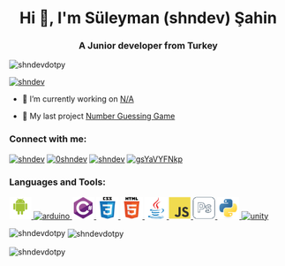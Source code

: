 <h1 align="center">Hi 👋, I'm Süleyman (shndev) Şahin</h1>
<h3 align="center">A Junior developer from Turkey</h3>
<!--<p align="left"> <img src="https://lanyard.cnrad.dev/api/665667121761747025" alt="shndevdotpy" />
 <img src="https://spotify-recently-played-readme.vercel.app/api?user=98ulhkwl7qzqcsv8k5spyglap&width=300&count=3" alt="shndevdotpy" /> </p>-->
<p align="left"> <img src="https://komarev.com/ghpvc/?username=shndevdotpy&label=Profile%20views&color=b40e0e&style=flat" alt="shndevdotpy" /> </p>

<p align="left"> <a href="https://twitter.com/shndev" target="blank"><img src="https://img.shields.io/twitter/follow/shndev?logo=twitter&style=for-the-badge" alt="shndev" /></a> </p>

- 🔭 I’m currently working on [N/A](#)

- 👯 My last project [Number Guessing Game](https://github.com/shndevdotpy/number-guessing-game)

<h3 align="left">Connect with me:</h3>
<p align="left">
<a href="https://twitter.com/shndev" target="blank"><img align="center" src="https://raw.githubusercontent.com/rahuldkjain/github-profile-readme-generator/master/src/images/icons/Social/twitter.svg" alt="shndev" height="30" width="40" /></a>
<a href="https://instagram.com/shndevdotpy" target="blank"><img align="center" src="https://raw.githubusercontent.com/rahuldkjain/github-profile-readme-generator/master/src/images/icons/Social/instagram.svg" alt="0shndev" height="30" width="40" /></a>
<a href="https://www.youtube.com/@shndev" target="blank"><img align="center" src="https://raw.githubusercontent.com/rahuldkjain/github-profile-readme-generator/master/src/images/icons/Social/youtube.svg" alt="shndev" height="30" width="40" /></a>
<a href="https://discord.gg/gsYaVYFNkp" target="blank"><img align="center" src="https://raw.githubusercontent.com/rahuldkjain/github-profile-readme-generator/master/src/images/icons/Social/discord.svg" alt="gsYaVYFNkp" height="30" width="40" /></a>
</p>

<h3 align="left">Languages and Tools:</h3>
<p align="left"> <a href="https://developer.android.com" target="_blank" rel="noreferrer"> <img src="https://raw.githubusercontent.com/devicons/devicon/master/icons/android/android-original-wordmark.svg" alt="android" width="40" height="40"/> </a> <a href="https://www.arduino.cc/" target="_blank" rel="noreferrer"> <img src="https://cdn.worldvectorlogo.com/logos/arduino-1.svg" alt="arduino" width="40" height="40"/> </a> <a href="https://www.w3schools.com/cs/" target="_blank" rel="noreferrer"> <img src="https://raw.githubusercontent.com/devicons/devicon/master/icons/csharp/csharp-original.svg" alt="csharp" width="40" height="40"/> </a> <a href="https://www.w3schools.com/css/" target="_blank" rel="noreferrer"> <img src="https://raw.githubusercontent.com/devicons/devicon/master/icons/css3/css3-original-wordmark.svg" alt="css3" width="40" height="40"/> </a> <a href="https://www.w3.org/html/" target="_blank" rel="noreferrer"> <img src="https://raw.githubusercontent.com/devicons/devicon/master/icons/html5/html5-original-wordmark.svg" alt="html5" width="40" height="40"/> </a> <a href="https://www.java.com" target="_blank" rel="noreferrer"> <img src="https://raw.githubusercontent.com/devicons/devicon/master/icons/java/java-original.svg" alt="java" width="40" height="40"/> </a> <a href="https://developer.mozilla.org/en-US/docs/Web/JavaScript" target="_blank" rel="noreferrer"> <img src="https://raw.githubusercontent.com/devicons/devicon/master/icons/javascript/javascript-original.svg" alt="javascript" width="40" height="40"/> </a> <a href="https://www.photoshop.com/en" target="_blank" rel="noreferrer"> <img src="https://raw.githubusercontent.com/devicons/devicon/master/icons/photoshop/photoshop-line.svg" alt="photoshop" width="40" height="40"/> </a> <a href="https://www.python.org" target="_blank" rel="noreferrer"> <img src="https://raw.githubusercontent.com/devicons/devicon/master/icons/python/python-original.svg" alt="python" width="40" height="40"/> </a> <a href="https://unity.com/" target="_blank" rel="noreferrer"> <img src="https://www.vectorlogo.zone/logos/unity3d/unity3d-icon.svg" alt="unity" width="40" height="40"/> </a> </p>

<p><img align="left" src="https://github-readme-stats.vercel.app/api/top-langs?username=shndevdotpy&show_icons=true&theme=dark&locale=en&layout=compact" alt="shndevdotpy" /></p>

<p>&nbsp;<img align="center" src="https://github-readme-stats.vercel.app/api?username=shndevdotpy&show_icons=true&theme=dark&locale=en" alt="shndevdotpy" /></p>

<p><img align="center" src="https://github-readme-streak-stats.herokuapp.com/?user=shndevdotpy&theme=dark" alt="shndevdotpy" /></p>

